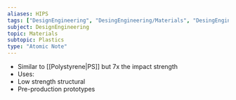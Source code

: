```yaml
---
aliases: HIPS
tags: ["DesignEngineering", "DesingEngineering/Materials", "DesingEngineering/Materials/Plastics", "DesingEngineering/Materials/Plastics/Materials"]
subject: DesignEngineering
topic: Materials
subtopic: Plastics
type: "Atomic Note"
---
```


 - Similar to [[Polystyrene|PS]] but 7x the impact strength
 - Uses:
  - Low strength structural
  - Pre-production prototypes